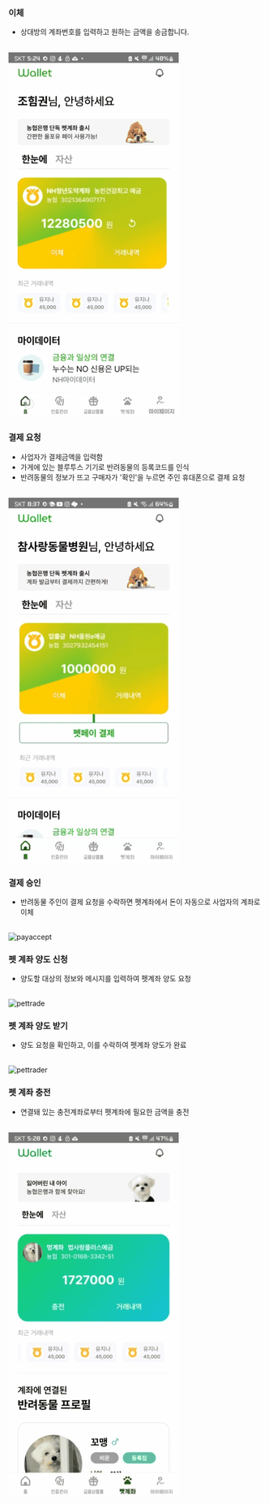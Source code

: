 ### 이체

- 상대방의 계좌번호를 입력하고 원하는 금액을 송금합니다. <br/><br/>

 <img src="./asset/transfer.gif" alt="transfer"/>

### 결제 요청

- 사업자가 결제금액을 입력함
- 가게에 있는 블루투스 기기로 반려동물의 등록코드를 인식
- 반려동물의 정보가 뜨고 구매자가 '확인'을 누르면 주인 휴대폰으로 결제 요청 <br/> <br/>

<img src="./asset/askpay.gif" alt="askpay"/>

### 결제 승인

- 반려동물 주인이 결제 요청을 수락하면 펫계좌에서 돈이 자동으로 사업자의 계좌로 이체<br/> <br/>

<img src="./asset/payaccept.gif" alt="payaccept" width="336" height="720"/>

### 펫 계좌 양도 신청

- 양도할 대상의 정보와 메시지를 입력하여 펫계좌 양도 요청 <br/> <br/>

<img src="./asset/pettrade.gif" alt="pettrade" />

### 펫 계좌 양도 받기

- 양도 요청을 확인하고, 이를 수락하여 펫계좌 양도가 완료 <br/> <br/>

<img src="./asset/pettrader.gif" alt="pettrader"/>

### 펫 계좌 충전

- 연결돼 있는 충전계좌로부터 펫계좌에 필요한 금액을 충전 <br/><br/>

<img src="./asset/charge.gif" alt="charge"/>
